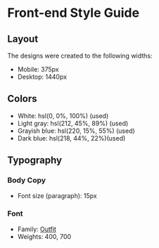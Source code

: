 # Front-end Style Guide

## Layout

The designs were created to the following widths:

- Mobile: 375px
- Desktop: 1440px

## Colors

- White: hsl(0, 0%, 100%) (used)
- Light gray: hsl(212, 45%, 89%) (used)
- Grayish blue: hsl(220, 15%, 55%) (used)
- Dark blue: hsl(218, 44%, 22%)(used)

## Typography

### Body Copy

- Font size (paragraph): 15px

### Font

- Family: [Outfit](https://fonts.google.com/specimen/Outfit)
- Weights: 400, 700
